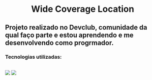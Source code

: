 <h1 align="center">Wide Coverage Location </h1>
<h2>Projeto realizado no Devclub, comunidade da qual faço parte e estou aprendendo e me desenvolvendo como progrmador.</h2>
<h3>Tecnologias utilizadas:</h3>
<br>
<img src="https://img.shields.io/badge/HTML5-E34F26?style=for-the-badge&logo=html5&logoColor=white">
<img src="https://img.shields.io/badge/CSS3-1572B6?style=for-the-badge&logo=css3&logoColor=white">
